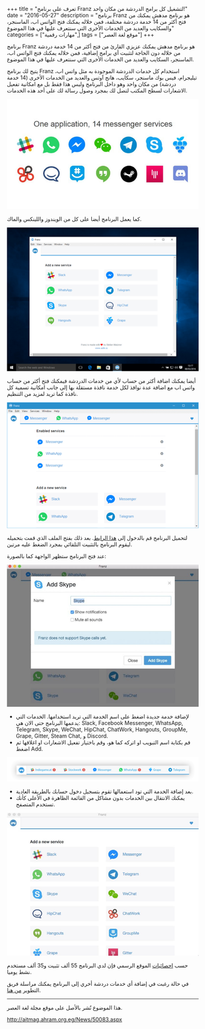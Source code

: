 +++
title = "تعرف على برنامج Franz لتشغيل كل برامج الدردشة من مكان واحد!"
date = "2016-05-27"
description = "برنامج Franz هو برنامج مدهش يمكنك من فتح أكثر من 14 خدمة دردشة مختلفة، فمن خلاله يمكنك فتح الواتس اب، الماسنجر، والسكايب والعديد من الخدمات الأخرى التي سنتعرف عليها في هذا الموضوع"
categories = ["مهارات رقمية",]
tags = ["موقع لغة العصر"]
+++

برنامج Franz هو برنامج مدهش يمكنك عزيزي القارئ من فتح أكثر من 14 خدمة دردشة من خلاله دون الحاجة لتثبيت أي برامج إضافية، فمن خلاله يمكنك فتح الواتس اب، الماسنجر، السكايب والعديد من الخدمات الأخرى التي سنتعرف عليها في هذا الموضوع.

يتيح لك برنامج Franz استخدام كل خدمات الدردشة الموجودة به مثل واتس اب، تيليجرام، فيس بوك ماسنجر، سكايب، هانج آوتس والعديد من الخدمات الأخرى (14 خدمة دردشة) من مكان واحد وهو داخل البرنامج وليس هذا فقط بل مع امكانية تفعيل الاشعارات لسطح المكتب لتصل لك بمجرد وصول رسالة لك على أحد هذه الخدمات.

![1](images/2016-635999609893971212-397.jpg)

كما يعمل البرنامج أيضا على كل من الويندوز واللينكس والماك.

![2](images/2016-635999609981643774-164.png)

أيضا يمكنك اضافة أكثر من حساب لأي من خدمات الدردشة فيمكنك فتح أكثر من حساب واتس اب مع اضافة عدة نوافذ لكل خدمة نافذة مستقلة بها إلى جانب امكانية تسمية كل نافذة كما تريد لمزيد من التنظيم.

![3](images/2016-635999610069472337-947.png)

لتحميل البرنامج قم بالدخول إلى [هذا الرابط](http://meetfranz.com/#download).
بعد ذلك بفتح الملف الذي قمت بتحميله ليقوم البرنامج بالتثبيت التلقائي بمجرد الضغط عليه مرتين.

عند فتح البرنامج ستظهر الواجهة كما بالصورة:

![5](images/2016-635999610263849583-384.jpg)

- لإضافة خدمة جديدة اضغط على اسم الخدمة التي تريد استخدامها.
الخدمات التي يدعمها البرنامج حتى الان هي:
Slack, Facebook Messenger, WhatsApp, Telegram, Skype, WeChat, HipChat, ChatWork, Hangouts, GroupMe, Grape, Gitter, Steam Chat, و Discord.
- قم بكتابة اسم التبويب او اتركه كما هو، وقم باختيار تفعيل الاشعارات او اغلاقها ثم اضغط Add.

![6](images/2016-635999610344970103-497.png)

- بعد إضافة الخدمة التي تود استعمالها تقوم بتسجيل دخول حسابك بالطريقة العادية.
- يمكنك الانتقال بين الخدمات بدون مشاكل من القائمة الظاهرة في الأعلى كأنك تستخدم المتصفح.

![4](images/2016-635999611265844006-584.jpg)

حسب [احصائيات](https://blog.meetfranz.com/franz-for-windows-and-linux-is-here-99cc49a5f6db#.hcrzyrpzl) الموقع الرسمي فإن لدي البرنامج 55 ألف تثبيت و35 ألف مستخدم نشط يوميا.

في حالة رغبت في إضافة أي خدمات دردشة أخري إلى البرنامج يمكنك مراسلة فريق التطوير [من هنا](https://franz.zendesk.com/hc/en-us/requests/new).

---
هذا الموضوع نٌشر باﻷصل على موقع مجلة لغة العصر.

http://aitmag.ahram.org.eg/News/50083.aspx